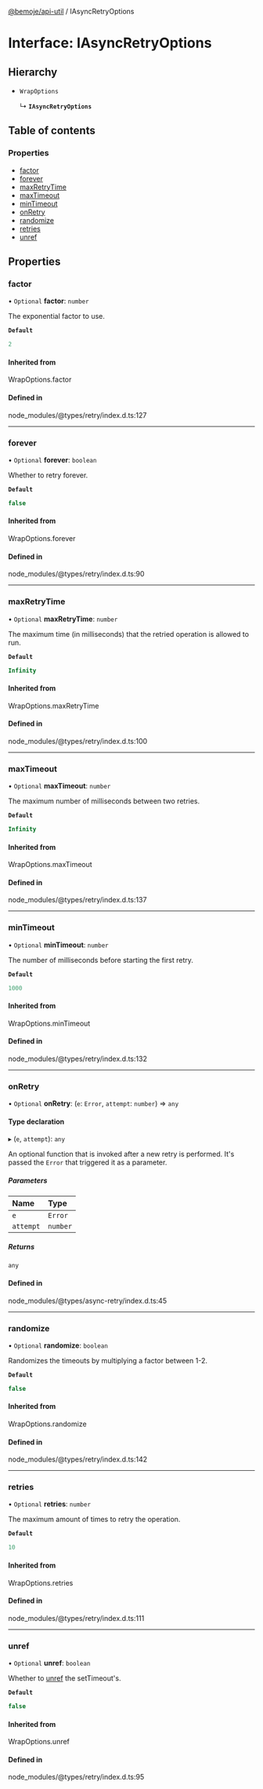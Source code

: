 [@bemoje/api-util](/docs/md/index.md) / IAsyncRetryOptions

# Interface: IAsyncRetryOptions

## Hierarchy

- `WrapOptions`

  ↳ **`IAsyncRetryOptions`**

## Table of contents

### Properties

- [factor](/docs/md/interfaces/IAsyncRetryOptions.md#factor)
- [forever](/docs/md/interfaces/IAsyncRetryOptions.md#forever)
- [maxRetryTime](/docs/md/interfaces/IAsyncRetryOptions.md#maxretrytime)
- [maxTimeout](/docs/md/interfaces/IAsyncRetryOptions.md#maxtimeout)
- [minTimeout](/docs/md/interfaces/IAsyncRetryOptions.md#mintimeout)
- [onRetry](/docs/md/interfaces/IAsyncRetryOptions.md#onretry)
- [randomize](/docs/md/interfaces/IAsyncRetryOptions.md#randomize)
- [retries](/docs/md/interfaces/IAsyncRetryOptions.md#retries)
- [unref](/docs/md/interfaces/IAsyncRetryOptions.md#unref)

## Properties

### factor

• `Optional` **factor**: `number`

The exponential factor to use.

**`Default`**

```ts
2
```

#### Inherited from

WrapOptions.factor

#### Defined in

node_modules/@types/retry/index.d.ts:127

___

### forever

• `Optional` **forever**: `boolean`

Whether to retry forever.

**`Default`**

```ts
false
```

#### Inherited from

WrapOptions.forever

#### Defined in

node_modules/@types/retry/index.d.ts:90

___

### maxRetryTime

• `Optional` **maxRetryTime**: `number`

The maximum time (in milliseconds) that the retried operation is allowed to run.

**`Default`**

```ts
Infinity
```

#### Inherited from

WrapOptions.maxRetryTime

#### Defined in

node_modules/@types/retry/index.d.ts:100

___

### maxTimeout

• `Optional` **maxTimeout**: `number`

The maximum number of milliseconds between two retries.

**`Default`**

```ts
Infinity
```

#### Inherited from

WrapOptions.maxTimeout

#### Defined in

node_modules/@types/retry/index.d.ts:137

___

### minTimeout

• `Optional` **minTimeout**: `number`

The number of milliseconds before starting the first retry.

**`Default`**

```ts
1000
```

#### Inherited from

WrapOptions.minTimeout

#### Defined in

node_modules/@types/retry/index.d.ts:132

___

### onRetry

• `Optional` **onRetry**: (`e`: `Error`, `attempt`: `number`) => `any`

#### Type declaration

▸ (`e`, `attempt`): `any`

An optional function that is invoked after a new retry is performed. It's passed the
`Error` that triggered it as a parameter.

##### Parameters

| Name | Type |
| :------ | :------ |
| `e` | `Error` |
| `attempt` | `number` |

##### Returns

`any`

#### Defined in

node_modules/@types/async-retry/index.d.ts:45

___

### randomize

• `Optional` **randomize**: `boolean`

Randomizes the timeouts by multiplying a factor between 1-2.

**`Default`**

```ts
false
```

#### Inherited from

WrapOptions.randomize

#### Defined in

node_modules/@types/retry/index.d.ts:142

___

### retries

• `Optional` **retries**: `number`

The maximum amount of times to retry the operation.

**`Default`**

```ts
10
```

#### Inherited from

WrapOptions.retries

#### Defined in

node_modules/@types/retry/index.d.ts:111

___

### unref

• `Optional` **unref**: `boolean`

Whether to [unref](https://nodejs.org/api/timers.html#timers_unref) the setTimeout's.

**`Default`**

```ts
false
```

#### Inherited from

WrapOptions.unref

#### Defined in

node_modules/@types/retry/index.d.ts:95
